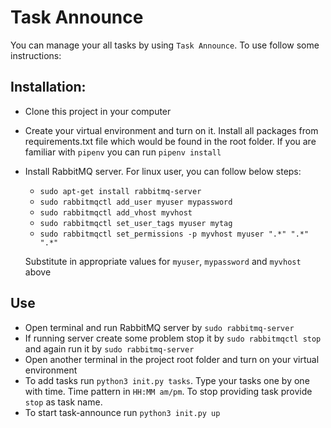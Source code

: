 # Task Announce

You can manage your all tasks by using `Task Announce`. To use follow some instructions:

## Installation:

* Clone this project in your computer

* Create your virtual environment and turn on it. Install all packages from requirements.txt file which would be found in the root folder. If you are familiar with `pipenv` you can run `pipenv install`

* Install RabbitMQ server. For linux user, you can follow below steps:
    * `sudo apt-get install rabbitmq-server`
    * `sudo rabbitmqctl add_user myuser mypassword`
    * `sudo rabbitmqctl add_vhost myvhost`
    * `sudo rabbitmqctl set_user_tags myuser mytag`
    * `sudo rabbitmqctl set_permissions -p myvhost myuser ".*" ".*" ".*"`

    Substitute in appropriate values for `myuser`, `mypassword` and `myvhost` above


## Use
* Open terminal and run RabbitMQ server by `sudo rabbitmq-server`
* If running server create some problem stop it by `sudo rabbitmqctl stop` and again run it by `sudo rabbitmq-server`
* Open another terminal in the project root folder and turn on your virtual environment
* To add tasks run `python3 init.py tasks`. Type your tasks one by one with time. Time pattern in `HH:MM am/pm`. To stop providing task provide `stop` as task name.
* To start task-announce run `python3 init.py up`